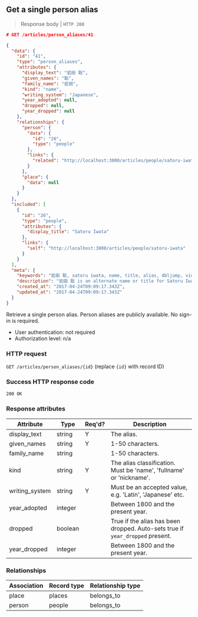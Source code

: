 ## Get a single person alias

> Response body | `HTTP 200`

```JSON
# GET /articles/person_aliases/41

{
  "data": {
    "id": "41",
    "type": "person_aliases",
    "attributes": {
      "display_text": "岩田 聡",
      "given_names": "聡",
      "family_name": "岩田",
      "kind": "name",
      "writing_system": "Japanese",
      "year_adopted": null,
      "dropped": null,
      "year_dropped": null
    },
    "relationships": {
      "person": {
        "data": {
          "id": "26",
          "type": "people"
        },
        "links": {
          "related": "http://localhost:3000/articles/people/satoru-iwata"
        }
      },
      "place": {
        "data": null
      }
    }
  },
  "included": [
    {
      "id": "26",
      "type": "people",
      "attributes": {
        "display_title": "Satoru Iwata"
      },
      "links": {
        "self": "http://localhost:3000/articles/people/satoru-iwata"
      }
    }
  ],
  "meta": {
    "keywords": "岩田 聡, satoru iwata, name, title, alias, dbljump, video games, pc games, gaming",
    "description": "岩田 聡 is an alternate name or title for Satoru Iwata. Learn more at Dbljump, the video game reference.",
    "created_at": "2017-04-24T09:09:17.343Z",
    "updated_at": "2017-04-24T09:09:17.343Z"
  }
}
```

Retrieve a single person alias. Person aliases are publicly available. No sign-in is required.

* User authentication: not required
* Authorization level: n/a

### HTTP request

`GET /articles/person_aliases/{id}` (replace `{id}` with record ID)

### Success HTTP response code

`200 OK`

### Response attributes

Attribute | Type | Req'd? | Description
--------- | ---- | ------ | -----------
display_text | string | Y | The alias.
given_names | string | Y | 1-50 characters.
family_name | string |  | 1-50 characters.
kind | string | Y | The alias classification. Must be 'name', 'fullname' or 'nickname'.
writing_system | string | Y | Must be an accepted value, e.g. 'Latin', 'Japanese' etc.
year_adopted | integer | | Between 1800 and the present year.
dropped | boolean | | True if the alias has been dropped. Auto-sets true if `year_dropped` present.
year_dropped | integer | | Between 1800 and the present year.

### Relationships

Association | Record type | Relationship type
------------ | ---------- | -----------------
place | places | belongs_to
person | people | belongs_to
